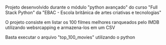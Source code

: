 Projeto desenvolvido durante o módulo "python avançado" do curso "Full Stack Python" da "EBAC - Escola britânica de artes criativas e tecnologias"

O projeto consiste em listar os 100 filmes melhores ranqueados pelo IMDB utilizando websrcapping e armazena-los em um CSV

Basta executar o arquivo "top_100_movies" utilizando o python